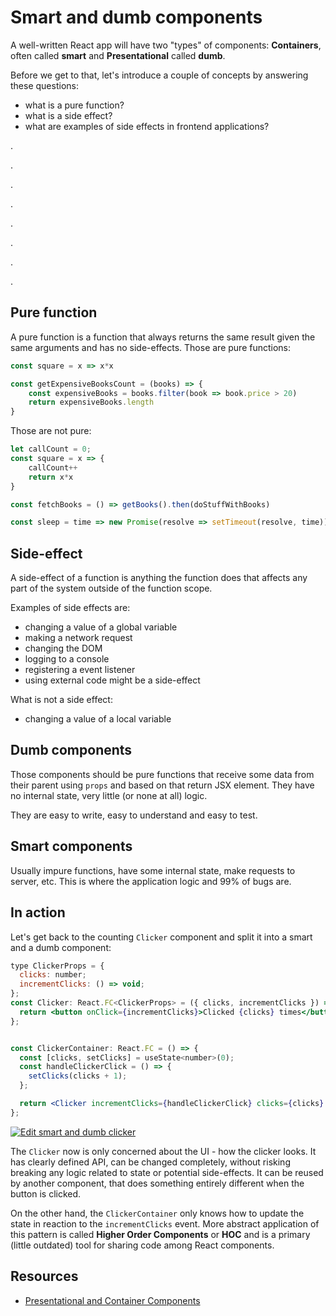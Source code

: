 # Smart and dumb components

A well-written React app will have two "types" of components: **Containers**, often called **smart** and **Presentational** called **dumb**.

Before we get to that, let's introduce a couple of concepts by answering these questions:

* what is a pure function?
* what is a side effect?
* what are examples of side effects in frontend applications?

.

.

.

.

.

.

.

.

## Pure function

A pure function is a function that always returns the same result given the same arguments and has no side-effects. Those are pure functions:

```typescript
const square = x => x*x

const getExpensiveBooksCount = (books) => {
    const expensiveBooks = books.filter(book => book.price > 20)
    return expensiveBooks.length
}
```

Those are not pure:

```typescript
let callCount = 0;
const square = x => {
    callCount++
    return x*x
}

const fetchBooks = () => getBooks().then(doStuffWithBooks)

const sleep = time => new Promise(resolve => setTimeout(resolve, time))
```

## Side-effect

A side-effect of a function is anything the function does that affects any part of the system outside of the function scope.

Examples of side effects are:

* changing a value of a global variable
* making a network request
* changing the DOM
* logging to a console
* registering a event listener
* using external code might be a side-effect

What is not a side effect:

* changing a value of a local variable

## Dumb components

Those components should be pure functions that receive some data from their parent using `props` and based on that return JSX element. They have no internal state, very little \(or none at all\) logic.

They are easy to write, easy to understand and easy to test.

## Smart components

Usually impure functions, have some internal state, make requests to server, etc. This is where the application logic and 99% of bugs are.

## In action

Let's get back to the counting `Clicker` component and split it into a smart and a dumb component:

```jsx
type ClickerProps = {
  clicks: number;
  incrementClicks: () => void;
};
const Clicker: React.FC<ClickerProps> = ({ clicks, incrementClicks }) => {
  return <button onClick={incrementClicks}>Clicked {clicks} times</button>;
};


const ClickerContainer: React.FC = () => {
  const [clicks, setClicks] = useState<number>(0);
  const handleClickerClick = () => {
    setClicks(clicks + 1);
  };

  return <Clicker incrementClicks={handleClickerClick} clicks={clicks} />;
};
```

[![Edit smart and dumb clicker](https://codesandbox.io/static/img/play-codesandbox.svg)](https://codesandbox.io/s/working-clicker-4n7f5?fontsize=14)

The `Clicker` now is only concerned about the UI - how the clicker looks. It has clearly defined API, can be changed completely, without risking breaking any logic related to state or potential side-effects. It can be reused by another component, that does something entirely different when the button is clicked.

On the other hand, the `ClickerContainer` only knows how to update the state in reaction to the `incrementClicks` event. More abstract application of this pattern is called **Higher Order Components** or **HOC** and is a primary \(little outdated\) tool for sharing code among React components.

## Resources

* [Presentational and Container Components](https://medium.com/@dan_abramov/smart-and-dumb-components-7ca2f9a7c7d0)

